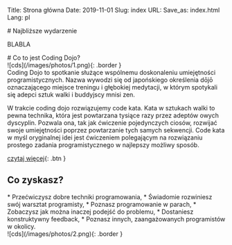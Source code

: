 Title: Strona główna
Date: 2019-11-01
Slug: index
URL:
Save_as: index.html
Lang: pl

<section class="red" markdown="1">
<div>
# Najbliższe wydarzenie

BLABLA
</div>
</section>

<section markdown="1">
<div>
# Co to jest Coding Dojo?

<div class="col-2-1" markdown="1">
![cds](/images/photos/1.png){: .border }
</div>

<div class="col-2-2" markdown="1">
Coding Dojo to spotkanie służące wspólnemu doskonaleniu umiejętności programistycznych. Nazwa wywodzi się od japońskiego określenia dōjō oznaczającego miejsce treningu i głębokiej medytacji, w którym spotykali się adepci sztuk walki i buddyjscy mnisi zen.

W trakcie coding dojo rozwiązujemy code kata. Kata w sztukach walki to pewna technika, która jest powtarzana tysiące razy przez adeptów owych dyscyplin. Pozwala ona, tak jak ćwiczenie pojedynczych ciosów, rozwijać swoje umiejętności poprzez powtarzanie tych samych sekwencji. Code kata w myśl oryginalnej idei jest ćwiczeniem polegającym na rozwiązaniu prostego zadania programistycznego w najlepszy możliwy sposób.

[czytaj więcej](?){: .btn } 
</div>

</div>
</section>

<section class="red pattern" markdown="1">
<div>

# Co zyskasz?

<div class="col-2-1" markdown="1">
* Przećwiczysz dobre techniki programowania,
* Świadomie rozwiniesz swój warsztat programisty,
* Poznasz programowanie w parach, <!--- xD -->
* Zobaczysz jak można inaczej podejść do problemu,
* Dostaniesz konstruktywny feedback,
* Poznasz innych, zaangażowanych programistów w okolicy.
</div>

<div class="col-2-2" markdown="1">
![cds](/images/photos/2.png){: .border }
</div>

</div>
</section>

